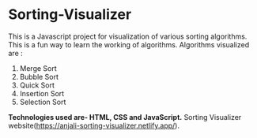 # Sorting-Visualizer


This is a Javascript project for visualization of various sorting algorithms. This is a fun way to learn the working of algorithms.
Algorithms visualized are :
1. Merge Sort
2. Bubble Sort
3. Quick Sort
4. Insertion Sort
5. Selection Sort

**Technologies used are- HTML, CSS and JavaScript.**
Sorting Visualizer website(https://anjali-sorting-visualizer.netlify.app/).


